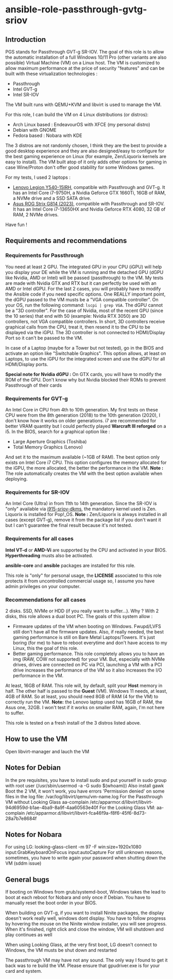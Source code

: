 # ansible-role-passthrough-gvtg-sriov

## Introduction

PGS stands for Passthrough GVT-g SR-IOV. The goal of this role is to allow the automatic installation of a full Windows 10/11 Pro (other variants are also possible) Virtual Machine (VM) on a Linux host. The VM is customized to allow maximum performance at the price of security "features" and can be built with these virtualization technologies :

* Passthrough
* Intel GVT-g
* Intel SR-IOV

The VM built runs with QEMU+KVM and libvirt is used to manage the VM.

For this role, I can build the VM on 4 Linux distributions (or distros):

* Arch Linux based : EndeavourOS with XFCE (my personal distro)
* Debian with GNOME
* Fedora based : Nobara with KDE

The 3 distros are not randomly chosen, I think they are the best to provide a good desktop experience and they are also designed/easy to configure for the best gaming experience on Linux (for example, Zen/Liquorix kernels are easy to install). The VM built atop of it only adds other options for gaming in case Wine/Proton don't offer good stability for some Windows games.

For my tests, I used 2 laptops :

* [Lenovo Legion Y540-15IRH](https://www.laptopspirit.fr/266282/lenovo-legion-y540-15irh-81sx003bfr-pc-portable-15-144hz-joueur-et-createurs-gtx-1660-ti.html), compatible with Passthrough and GVT-g. It has an Intel Core i7-9750H, a Nvidia Geforce GTX 1660Ti, 16GB of RAM, a NVMe drive and a SSD SATA drive.
* [Asus ROG Strix G814 (2023)](https://laptopmedia.com/fr/series/asus-rog-strix-g18-g814-2023/), compatible with Passthrough and SR-IOV. It has an Intel Core i7-13650HX and Nvidia Geforce RTX 4080, 32 GB of RAM, 2 NVMe drives.

Have fun !

## Requirements and recommendations

### Requirements for Passthrough

You need at least 2 GPU. The integrated GPU in your CPU (iGPU) will help you display your DE while the VM is running and the detached GPU (dGPU like Nvidia, AMD or Intel) will be passed (passthrough) to the VM. My tests are made with Nvidia GTX and RTX but it can perfectly be used with an AMD or Intel dGPU. For the last 2 cases, you will probably have to modify the Ansible code if you need specific options. One REALLY important point, the dGPU passed to the VM musts be a "VGA compatible controller". On your OS, run the following command: `lscpi | grep VGA`. The dGPU cannot be a "3D controller". For the case of Nvidia, most of the recent GPU (since the 10 series) that end with 50 (example: Nvidia RTX 3050) are 3D controllers, not VGA compatible controllers. In short, 3D controllers receive graphical calls from the CPU, treat it, then resend it to the CPU to be displayed via the iGPU. The 3D controller is not connected to HDMI/Display Port so it can't be passed to the VM.

In case of a Laptop (maybe for a Tower but not tested), go in the BIOS and activate an option like "Switchable Graphics". This option allows, at least on Laptops, to use the iGPU for the integrated screen and use the dGPU for all HDMI/Display ports.

**Special note for Nvidia dGPU :** On GTX cards, you will have to modify the ROM of the GPU. Don't know why but Nvidia blocked their ROMs to prevent Passthrough of their cards

### Requirements for GVT-g

An Intel Core i*n* CPU from 4th to 10th generation. My first tests on these CPU were from the 8th generation (2018) to the 10th generation (2020), I don't know how it works on older generations. i7 are recommended for better VRAM quantity but I could perfectly played **Warcraft III reforged** on a i5. In the BIOS, search for a graphical option like :

* Large Aperture Graphics (Toshiba)
* Total Memory Graphics (Lenovo)

And set it to the maximum available (~1GB of RAM). The best option only exists on Intel Core i7 CPU. This option configures the memory allocated for the iGPU, the more allocated, the better the performance in the VM. **Note :** The role automatically creates the VM with the best option available when deploying.

### Requirements for SR-IOV

An Intel Core (Ultra) i*n* from 11th to 14th generation. Since the SR-IOV is "only" available via [i915-sriov-dkms](https://github.com/strongtz/i915-sriov-dkms), the mandatory kernel used is Zen. Liquorix is installed for Pop!_OS. **Note :** Zen/Liquorix is always installed in all cases (except GVT-g), remove it from the package list if you don't want it but I can't guarantee the final result because it's not tested.

### Requirements for all cases

**Intel VT-d** or **AMD-Vi** are supported by the CPU and activated in your BIOS. **Hyperthreading** musts also be activated.

**ansible-core** and **ansible** packages are installed for this role.

This role is "only" for personal usage, the **LICENSE** associated to this role protects it from uncontrolled commercial usage so, I assume you have admin privileges on your computer.

### Recommendations for all cases

2 disks. SSD, NVMe or HDD (if you really want to suffer...). Why ? With 2 disks, this role allows a dual boot PC. The goals of this system allow :

* Firmware updates of the VM when booting on Windows. Fwupd/LVFS still don't have all the firmware updates. Also, if really needed, the best gaming performance is still on Bare Metal Laptops/Towers. It's just boring (for me) to have to reboot everytime and don't have access to my Linux, this the goal of this role.
* Better gaming performance. This role completely allows you to have an img (RAW, COW not supported) for your VM. But, especially with NVMe drives, drives are connected on PC via PCI, launching a VM with a PCI drive increases the performance of the VM so it also increases the I/O performance in the VM.

At least, 16GB of RAM. This role will, by default, split your **Host** memory in half. The other half is passed to the **Guest** (VM). Windows 11 needs, at least, 4GB of RAM. So at least, you should need 8GB of RAM (4 for the VM) to correctly run the VM. **Note:** the Lenovo laptop used has 16GB of RAM, the Asus one, 32GB. I won't test if it works on smaller RAM, again, I'm not here to suffer.

This role is tested on a fresh install of the 3 distros listed above.

## How to use the VM

Open libvirt-manager and lauch the VM

## Notes for Debian
In the pre requisites, you have to install sudo and put yourself in sudo group with root user (/usr/sbin/usermod -a -G sudo $(whoami))
Also install gawk
Boot the 2 VM, it won't work, you have errors 'Permission denied' on some files in the log file: /var/log/libvirt/qemu/vm-name.log 
For the Passthrough VM without Looking Glass
aa-complain /etc/apparmor.d/libvirt/libvirt-94d6959d-b1ae-4ba9-8a9f-4aa60563e40f
For the Looking Glass VM:
aa-complain /etc/apparmor.d/libvirt/libvirt-fca46f9a-f8f6-45f6-8d73-28a7b7e8684f

## Notes for Nobara
For using LG: looking-glass-client -m 97 -F win:size=1920x1080 input:GrabKeyboardOnFocus input:autoCapture
For still unknown reasons, sometimes, you have to write again your password when shutting down the VM (sddm issue)

## General bugs
If booting on Windows from grub/systemd-boot, Windows takes the lead to boot at each reboot for Nobara and only once if Debian. You have to manually reset the boot order in your BIOS.

When building on GVT-g, if you want to install Ninite packages, the display doesn't work really well, windows dont display.
You have to follow progress by hovering the mouse on the Ninite window installer, you will see progress. When it's finished, right click and close the window, VM will shutdown and play continues as well

When using Looking Glass, at the very first boot, LG doesn't connect to Windows, the VM musts be shut down and restarted

The passthrough VM may have not any sound. The only way I found to get it back was to re build the VM. Please ensure that gpudriver.exe is for your card and system.

